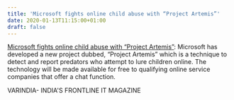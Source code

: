 ```yaml
---
title: 'Microsoft fights online child abuse with “Project Artemis”'
date: 2020-01-13T11:15:00+01:00
draft: false
---
```


[Microsoft fights online child abuse with “Project Artemis”](https://varindia.com/news/microsoft-fights-online-child-abuse-with-project-artemis#.XhxDAjlnuqU.blogger): Microsoft has developed a new project dubbed, “Project Artemis” which is a technique to detect and report predators who attempt to lure children online. The technology will be made available for free to qualifying online service companies that offer a chat function.  
  
VARINDIA- INDIA'S FRONTLINE IT MAGAZINE